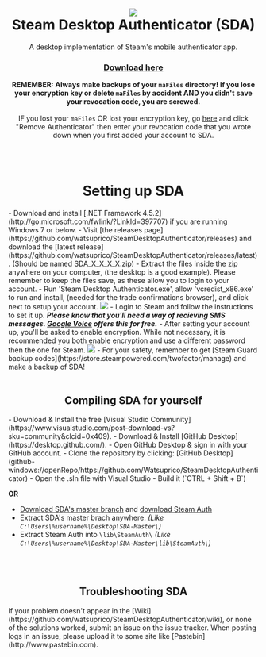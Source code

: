 <h1 align="center">
  <img  src="http://i.imgur.com/60QOYqG.jpg"/>
  <br/>
  Steam Desktop Authenticator (SDA)
</h1>
<p align="center">
  A desktop implementation of Steam's mobile authenticator app.<br/>
  <!--<sup>This fork is managed by Watsuprico and uses <a href="https://github.com/IgnaceMaes/MaterialSkin">a material design look.</a>-->
</p>
<h3 align="center">
  <a href="https://github.com/watsuprico/SteamDesktopAuthenticator/releases/latest">Download here</a>
</h3>
<p align="center">
  <b>REMEMBER: Always make backups of your <code>maFiles</code> directory! If you lose your encryption key or delete <code>maFiles</code> by accident AND you didn't save your revocation code, you are screwed.</b>
  <br/>
  <br/>
  IF you lost your <code>maFiles</code> OR lost your encryption key, go <a href="https://store.steampowered.com/twofactor/manage">here</a> and click "Remove Authenticator" then enter your revocation code that you wrote down when you first added your account to SDA.
</p>

<br/>
<br/>

<h1 align="center">
  Setting up SDA
</h1>
  - Download and install [.NET Framework 4.5.2](http://go.microsoft.com/fwlink/?LinkId=397707) if you are running Windows 7 or below.
  - Visit [the releases page](https://github.com/watsuprico/SteamDesktopAuthenticator/releases) and download the [latest release](https://github.com/watsuprico/SteamDesktopAuthenticator/releases/latest). (Should be named SDA_X_X_X_X.zip)
  - Extract the files inside the zip anywhere on your computer, (the desktop is a good example). Please remember to keep the files save, as these allow you to login to your account.
  - Run 'Steam Desktop Authenticator.exe', allow 'vcredist_x86.exe' to run and install, (needed for the trade confirmations browser), and click next to setup your account. <img src="http://i.imgur.com/lRGJ7f8.png"/>
   - Login to Steam and follow the instructions to set it up. <b><i>Please know that you'll need a way of recieving SMS messages. <a href="https://voice.google.com">Google Voice</a> offers this for free.</b></i>
   - After setting your account up, you'll be asked to enable encryption. While not necessary, it is recommended you both enable encryption and use a different password then the one for Steam. <img src="http://i.imgur.com/OtRTW48.png"/>
   - For your safety, remember to get [Steam Guard backup codes](https://store.steampowered.com/twofactor/manage) and make a backup of SDA!

<br/>
<br/>

<h2 align="center">
  Compiling SDA for yourself
</h2>
- Download & Install the free [Visual Studio Community](https://www.visualstudio.com/post-download-vs?sku=community&clcid=0x409).
- Download & Install [GitHub Desktop](https://desktop.github.com/).
- Open GitHub Desktop & sign in with your GitHub account.
- Clone the repository by clicking: [GitHub Desktop](github-windows://openRepo/https://github.com/Watsuprico/SteamDesktopAuthenticator)
- Open the .sln file with Visual Studio
- Build it (`CTRL + Shift + B`)

**OR**
- [Download SDA's master branch](https://github.com/watsuprico/SteamDesktopAuthenticator/archive/master.zip) and [download Steam Auth](https://github.com/geel9/SteamAuth/archive/master.zip) 
- Extract SDA's master brach anywhere. *(Like `C:\Users\%username%\Desktop\SDA-Master\`)*
 - Extract Steam Auth into `\lib\SteamAuth\` *(Like `C:\Users\%username%\Desktop\SDA-Master\lib\SteamAuth\`)*

<br/>
<br/>

<h2 align="center">
  Troubleshooting SDA
</h2>
If your problem doesn't appear in the [Wiki](https://github.com/watsuprico/SteamDesktopAuthenticator/wiki), or none of the solutions worked, submit an issue on the issue tracker. When posting logs in an issue, please upload it to some site like [Pastebin](http://www.pastebin.com).

<br/>
<br/>



<!--<h1 align="center">
  Themes
</h1>
<p align="center">
  SDA has a <a href="https://github.com/IgnaceMaes/MaterialSkin">material design look</a> to it which also allows for custom theming.
  <br/>
  In the theme editor you can customize the theme using Google's color pallete... <img src="http://i.imgur.com/Z0ZvQ0I.png"/>
  <br/>
  ...or select your own! <img src="http://i.imgur.com/NGYQ0gM.png"/>
</p>-->
